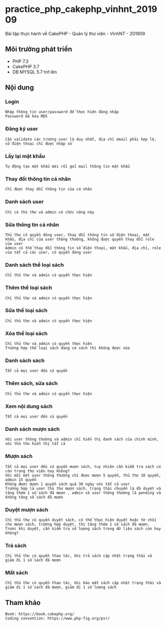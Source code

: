 # practice_php_cakephp_vinhnt_201909
Bài tập thực hành về CakePHP - Quản lý thư viện - VinhNT - 201909

## Môi trường phát triển
- PHP 7.3
- CakePHP 3.7
- DB MYSQL 5.7 trở lên

## Nội dung

### Login	
	Nhập thông tin user/password để thực hiện đăng nhập
	Password mã hóa MD5
### Đăng ký user	
	Cần validate các trường user là duy nhất, địa chỉ email phải hợp lệ, số điện thoại chỉ được nhập số
### Lấy lại mật khẩu	
	Tự động tạo mật khẩu mới rồi gửi mail thông tin mật khẩu
### Thay đổi thông tin cá nhân	
	Chỉ được thay đổi thông tin của cá nhân
### Danh sách user	
	Chỉ có thủ thư và admin có chức năng này
### Sửa thông tin cá nhân	
	Thủ thư có quyền đóng user, thay đổi thông tin số điện thoại, mật khẩu, địa chỉ của user thông thường, không được quyền thay đổi role của user
	Admin có thể thay đổi thông tin số điện thoại, mật khẩu, địa chỉ, role của tất cả các user, có quyền đóng user
	
### Danh sách thể loại sách	
	Chỉ thủ thư và admin có quyền thực hiện
### Thêm thể loại sách
	Chỉ thủ thư và admin có quyền thực hiện
### Sửa thể loại sách
	Chỉ thủ thư và admin có quyền thực hiện
### Xóa thể loại sách	
	Chỉ thủ thư và admin có quyền thực hiện
	Trường hợp thể loại sách đang có sách thì không được xóa
	
### Danh sách sách	
	Tất cả mọi user đều có quyền
### Thêm sách, sửa sách	
	Chỉ thủ thư và admin có quyền thực hiện
### Xem nội dung sách	
	Tất cả mọi user đều có quyền
	
	
### Danh sách mượn sách	
	Với user thông thường và admin chỉ hiển thị danh sách của chính mình, với thủ thư hiển thị tất cả
	
### Mượn sách	
	Tất cả mọi user đều có quyền mượn sách, tuy nhiên cần kiểm tra sách có còn trong thư viện hay không? 
	Với mỗi một user thông thường chỉ được mượn 5 quyển, thủ thư 10 quyển, admin 15 quyển
	Không được mượn 1 quyển sách quá 30 ngày với tất cả user
	Trường hợp là user thủ thư mượn sách, trạng thái chuyển là đã duyệt và tăng thêm 1 số sách đã mượn , admin và user thông thường là pending và không tăng số sách đã mượn
### Duyệt mượn sách	
	Chỉ thủ thư có quyền duyệt sách, có thể thực hiện duyệt hoặc từ chối cho mượn sách, trường hợp duyệt, thì tăng thêm 1 số sách đã mượn.
	Trước khi duyệt, cần kiểm tra số lượng sách trong dữ liệu sách còn hay không?
### Trả sách	
	Chỉ thủ thư có quyền thao tác, khi trả sách cập nhật trạng thái và giảm đi 1 số sách đã mượn
### Mất sách	
	Chỉ thủ thư có quyền thao tác, khi báo mất sách cập nhật trạng thái và giảm đi 1 số sách đã mượn, giảm đi 1 số lượng sách

## Tham khảo
	Book: https://book.cakephp.org/
	Coding convention: https://www.php-fig.org/psr/
